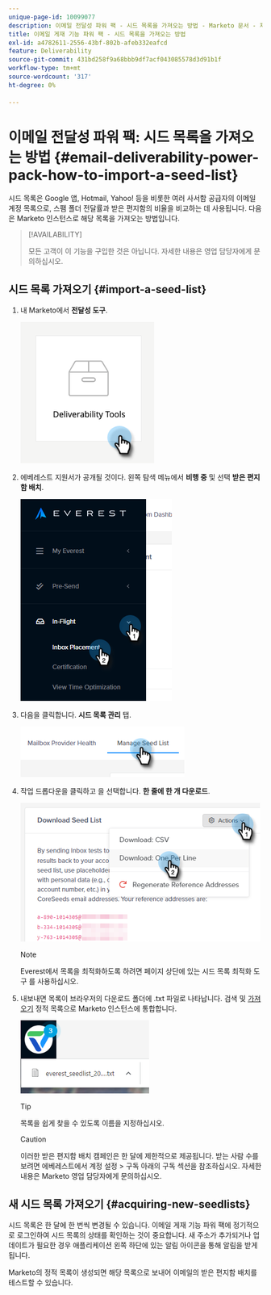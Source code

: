 ```yaml
---
unique-page-id: 10099077
description: 이메일 전달성 파워 팩 - 시드 목록을 가져오는 방법 - Marketo 문서 - 제품 설명서
title: 이메일 게재 기능 파워 팩 - 시드 목록을 가져오는 방법
exl-id: a4782611-2556-43bf-802b-afeb332eafcd
feature: Deliverability
source-git-commit: 431bd258f9a68bbb9df7acf043085578d3d91b1f
workflow-type: tm+mt
source-wordcount: '317'
ht-degree: 0%

---
```


# 이메일 전달성 파워 팩: 시드 목록을 가져오는 방법 {#email-deliverability-power-pack-how-to-import-a-seed-list}

시드 목록은 Google 앱, Hotmail, Yahoo! 등을 비롯한 여러 사서함 공급자의 이메일 계정 목록으로, 스팸 폴더 전달률과 받은 편지함의 비율을 비교하는 데 사용됩니다. 다음은 Marketo 인스턴스로 해당 목록을 가져오는 방법입니다.

>[!AVAILABILITY]
>
>모든 고객이 이 기능을 구입한 것은 아닙니다. 자세한 내용은 영업 담당자에게 문의하십시오.

## 시드 목록 가져오기 {#import-a-seed-list}

1. 내 Marketo에서 **전달성 도구**.

   ![](assets/email-deliverability-power-pack-1.png)

1. 에베레스트 지원서가 공개될 것이다. 왼쪽 탐색 메뉴에서 **비행 중** 및 선택 **받은 편지함 배치**.

   ![](assets/email-deliverability-power-pack-2.png)

1. 다음을 클릭합니다. **시드 목록 관리** 탭.

   ![](assets/email-deliverability-power-pack-3.png)

1. 작업 드롭다운을 클릭하고 을 선택합니다. **한 줄에 한 개 다운로드**.

   ![](assets/email-deliverability-power-pack-4.png)

   >[!NOTE]
   >
   >Everest에서 목록을 최적화하도록 하려면 페이지 상단에 있는 시드 목록 최적화 도구 를 사용하십시오.

1. 내보내면 목록이 브라우저의 다운로드 폴더에 .txt 파일로 나타납니다. 검색 및 [가져오기](/help/marketo/getting-started/quick-wins/import-a-list-of-people.md) 정적 목록으로 Marketo 인스턴스에 통합합니다.

   ![](assets/email-deliverability-power-pack-5.png)

   >[!TIP]
   >
   >목록을 쉽게 찾을 수 있도록 이름을 지정하십시오.

   >[!CAUTION]
   >
   >이러한 받은 편지함 배치 캠페인은 한 달에 제한적으로 제공됩니다. 받는 사람 수를 보려면 에베레스트에서 계정 설정 > 구독 아래의 구독 섹션을 참조하십시오. 자세한 내용은 Marketo 영업 담당자에게 문의하십시오.

## 새 시드 목록 가져오기 {#acquiring-new-seedlists}

시드 목록은 한 달에 한 번씩 변경될 수 있습니다. 이메일 게재 기능 파워 팩에 정기적으로 로그인하여 시드 목록의 상태를 확인하는 것이 중요합니다. 새 주소가 추가되거나 업데이트가 필요한 경우 애플리케이션 왼쪽 하단에 있는 알림 아이콘을 통해 알림을 받게 됩니다.

Marketo의 정적 목록이 생성되면 해당 목록으로 보내어 이메일의 받은 편지함 배치를 테스트할 수 있습니다.
